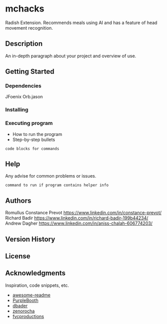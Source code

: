 # mchacks

Radish Extension. Recommends meals using AI and has a feature of head movement recognition.

## Description

An in-depth paragraph about your project and overview of use.

## Getting Started

### Dependencies

JFoenix
Orb.jason

### Installing



### Executing program

* How to run the program
* Step-by-step bullets
```
code blocks for commands
```

## Help

Any advise for common problems or issues.
```
command to run if program contains helper info
```

## Authors

Romullus
Constance Prevot https://www.linkedin.com/in/constance-prevot/ 
Richard Badir https://www.linkedin.com/in/richard-badir-199b44234/ 
Andrew Dagher https://www.linkedin.com/in/aniss-chalah-606774203/

## Version History


## License


## Acknowledgments

Inspiration, code snippets, etc.
* [awesome-readme](https://github.com/matiassingers/awesome-readme)
* [PurpleBooth](https://gist.github.com/PurpleBooth/109311bb0361f32d87a2)
* [dbader](https://github.com/dbader/readme-template)
* [zenorocha](https://gist.github.com/zenorocha/4526327)
* [fvcproductions](https://gist.github.com/fvcproductions/1bfc2d4aecb01a834b46)
